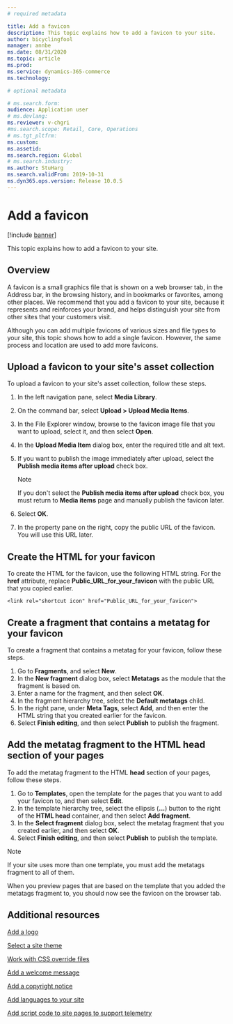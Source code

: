 ```yaml
---
# required metadata

title: Add a favicon
description: This topic explains how to add a favicon to your site.
author: bicyclingfool
manager: annbe
ms.date: 08/31/2020
ms.topic: article
ms.prod: 
ms.service: dynamics-365-commerce
ms.technology: 

# optional metadata

# ms.search.form: 
audience: Application user
# ms.devlang: 
ms.reviewer: v-chgri
#ms.search.scope: Retail, Core, Operations
# ms.tgt_pltfrm: 
ms.custom: 
ms.assetid: 
ms.search.region: Global
# ms.search.industry: 
ms.author: StuHarg
ms.search.validFrom: 2019-10-31
ms.dyn365.ops.version: Release 10.0.5
---
```


# Add a favicon

[!include [banner](includes/banner.md)]

This topic explains how to add a favicon to your site.

## Overview

A favicon is a small graphics file that is shown on a web browser tab, in the Address bar, in the browsing history, and in bookmarks or favorites, among other places. We recommend that you add a favicon to your site, because it represents and reinforces your brand, and helps distinguish your site from other sites that your customers visit.

Although you can add multiple favicons of various sizes and file types to your site, this topic shows how to add a single favicon. However, the same process and location are used to add more favicons.

## Upload a favicon to your site's asset collection

To upload a favicon to your site's asset collection, follow these steps.

1. In the left navigation pane, select **Media Library**.
1. On the command bar, select **Upload \> Upload Media Items**.
1. In the File Explorer window, browse to the favicon image file that you want to upload, select it, and then select **Open**.
1. In the **Upload Media Item** dialog box, enter the required title and alt text.
1. If you want to publish the image immediately after upload, select the **Publish media items after upload** check box.

    > [!NOTE]
    > If you don't select the **Publish media items after upload** check box, you must return to **Media items** page and manually publish the favicon later.

1. Select **OK**.
1. In the property pane on the right, copy the public URL of the favicon. You will use this URL later.

## Create the HTML for your favicon

To create the HTML for the favicon, use the following HTML string. For the **href** attribute, replace **Public\_URL\_for\_your\_favicon** with the public URL that you copied earlier.

`<link rel="shortcut icon" href="Public_URL_for_your_favicon">`

## Create a fragment that contains a metatag for your favicon

To create a fragment that contains a metatag for your favicon, follow these steps.

1. Go to **Fragments**, and select **New**.
1. In the **New fragment** dialog box, select **Metatags** as the module that the fragment is based on.
1. Enter a name for the fragment, and then select **OK**.
1. In the fragment hierarchy tree, select the **Default metatags** child.
1. In the right pane, under **Meta Tags**, select **Add**, and then enter the HTML string that you created earlier for the favicon. 
1. Select **Finish editing**, and then select **Publish** to publish the fragment.

## Add the metatag fragment to the HTML head section of your pages

To add the metatag fragment to the HTML **head** section of your pages, follow these steps.

1. Go to **Templates**, open the template for the pages that you want to add your favicon to, and then select **Edit**.
1. In the template hierarchy tree, select the ellipsis (**...**) button to the right of the **HTML head** container, and then select **Add fragment**.
1. In the **Select fragment** dialog box, select the metatag fragment that you created earlier, and then select **OK**.
1. Select **Finish editing**, and then select **Publish** to publish the template.

> [!NOTE]
> If your site uses more than one template, you must add the metatags fragment to all of them.

When you preview pages that are based on the template that you added the metatags fragment to, you should now see the favicon on the browser tab.

## Additional resources

[Add a logo](add-logo.md)

[Select a site theme](select-site-theme.md)

[Work with CSS override files](css-override-files.md)

[Add a welcome message](add-welcome-message.md)

[Add a copyright notice](add-copyright-notice.md)

[Add languages to your site](add-languages-to-site.md)

[Add script code to site pages to support telemetry](add-telemetry.md)

